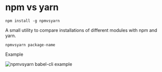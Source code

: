 # npm vs yarn

`npm install -g npmvsyarn`

A small utility to compare installations of different modules with npm and yarn.

`npmvsyarn package-name`

Example

![npmvsyarn babel-cli example](https://cloud.githubusercontent.com/assets/745581/19418481/3a222368-93e2-11e6-82d8-a116c8b59983.png)
